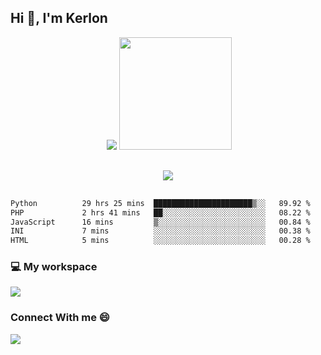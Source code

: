 ## Hi 👋, I'm Kerlon
<div align="center">
 <img scr="">
 <img src= "https://github-readme-stats.vercel.app/api?username=kerlonfernandes&show_icons=true&theme=radical"/>
  <img height="180em" src="https://github-readme-stats.vercel.app/api/top-langs/?username=kerlonfernandes&layout=compact&langs_count=8&theme=radical"/>
</div>


<p align="center" style="margin: 30px;">

 <img src="https://skillicons.dev/icons?i=html,css,bootstrap,js,nodejs,jquery,python,flask,php,mysql,lua,sqlite,firebase">

</p>
<!--START_SECTION:waka-->

```txt
Python          29 hrs 25 mins  ██████████████████████▒░░   89.92 %
PHP             2 hrs 41 mins   ██░░░░░░░░░░░░░░░░░░░░░░░   08.22 %
JavaScript      16 mins         ▒░░░░░░░░░░░░░░░░░░░░░░░░   00.84 %
INI             7 mins          ░░░░░░░░░░░░░░░░░░░░░░░░░   00.38 %
HTML            5 mins          ░░░░░░░░░░░░░░░░░░░░░░░░░   00.28 %
```

<!--END_SECTION:waka-->


<p align="center">
 <h3>💻 My workspace</h3>
    <img src="https://skillicons.dev/icons?i=ubuntu" />
</p>

<p align="center">
 <h3>Connect With me 😄</h3> 
    <a href="https://www.linkedin.com/in/kerlon-fernandes"><img src="https://skillicons.dev/icons?i=linkedin" />
  </a>
</p>



